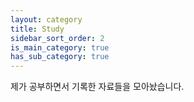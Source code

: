 ```yaml
---
layout: category
title: Study
sidebar_sort_order: 2
is_main_category: true
has_sub_category: true
---
```


제가 공부하면서 기록한 자료들을 모아놨습니다.